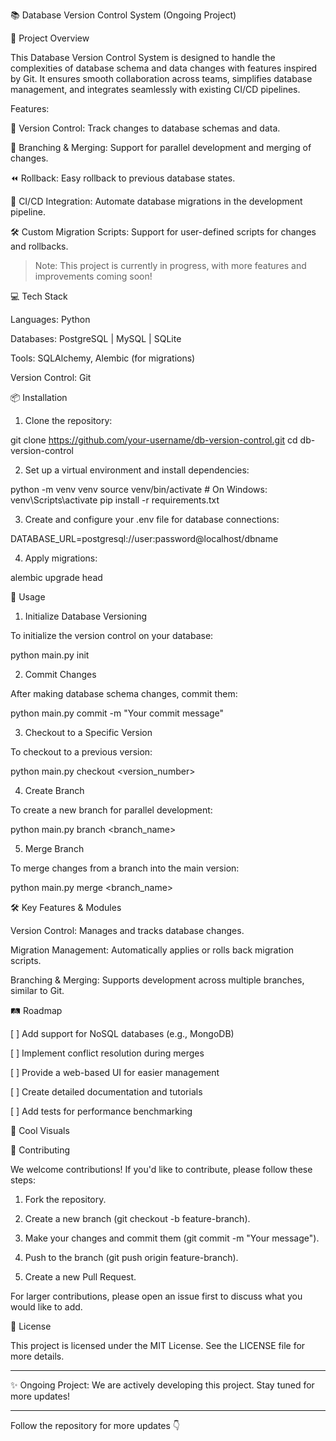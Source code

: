 📚 Database Version Control System (Ongoing Project)

    

🎯 Project Overview

This Database Version Control System is designed to handle the complexities of database schema and data changes with features inspired by Git. It ensures smooth collaboration across teams, simplifies database management, and integrates seamlessly with existing CI/CD pipelines.

Features:

📝 Version Control: Track changes to database schemas and data.

🔀 Branching & Merging: Support for parallel development and merging of changes.

⏪ Rollback: Easy rollback to previous database states.

🚀 CI/CD Integration: Automate database migrations in the development pipeline.

🛠️ Custom Migration Scripts: Support for user-defined scripts for changes and rollbacks.


> Note: This project is currently in progress, with more features and improvements coming soon!



💻 Tech Stack

Languages: Python

Databases: PostgreSQL | MySQL | SQLite

Tools: SQLAlchemy, Alembic (for migrations)

Version Control: Git


📦 Installation

1. Clone the repository:

git clone https://github.com/your-username/db-version-control.git
cd db-version-control


2. Set up a virtual environment and install dependencies:

python -m venv venv
source venv/bin/activate  # On Windows: venv\Scripts\activate
pip install -r requirements.txt


3. Create and configure your .env file for database connections:

DATABASE_URL=postgresql://user:password@localhost/dbname


4. Apply migrations:

alembic upgrade head



🚀 Usage

1. Initialize Database Versioning

To initialize the version control on your database:

python main.py init

2. Commit Changes

After making database schema changes, commit them:

python main.py commit -m "Your commit message"

3. Checkout to a Specific Version

To checkout to a previous version:

python main.py checkout <version_number>

4. Create Branch

To create a new branch for parallel development:

python main.py branch <branch_name>

5. Merge Branch

To merge changes from a branch into the main version:

python main.py merge <branch_name>

🛠️ Key Features & Modules

Version Control: Manages and tracks database changes.

Migration Management: Automatically applies or rolls back migration scripts.

Branching & Merging: Supports development across multiple branches, similar to Git.


🛤️ Roadmap

[ ] Add support for NoSQL databases (e.g., MongoDB)

[ ] Implement conflict resolution during merges

[ ] Provide a web-based UI for easier management

[ ] Create detailed documentation and tutorials

[ ] Add tests for performance benchmarking


🎨 Cool Visuals



🤝 Contributing

We welcome contributions! If you'd like to contribute, please follow these steps:

1. Fork the repository.


2. Create a new branch (git checkout -b feature-branch).


3. Make your changes and commit them (git commit -m "Your message").


4. Push to the branch (git push origin feature-branch).


5. Create a new Pull Request.



For larger contributions, please open an issue first to discuss what you would like to add.

📄 License

This project is licensed under the MIT License. See the LICENSE file for more details.


---

✨ Ongoing Project: We are actively developing this project. Stay tuned for more updates!


---

Follow the repository for more updates 👇
